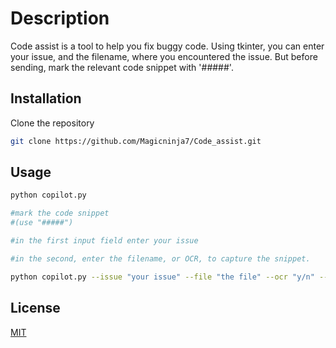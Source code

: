 # Description

Code assist is a tool to help you fix buggy code. Using tkinter, you can enter your issue, and the filename, where you encountered the issue. But before sending, mark the relevant code snippet with '#####'.

## Installation

Clone the repository

```bash
git clone https://github.com/Magicninja7/Code_assist.git
```

## Usage

```python
python copilot.py

#mark the code snippet
#(use "#####")

#in the first input field enter your issue

#in the second, enter the filename, or OCR, to capture the snippet.
```
```bash
python copilot.py --issue "your issue" --file "the file" --ocr "y/n" --github "repo link" --path "file path"
```

## License

[MIT](https://choosealicense.com/licenses/mit/)
